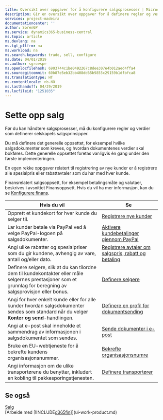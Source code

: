 ```yaml
---
title: Oversikt over oppgaver for å konfigurere salgsprosesser | Microsoft-dokumentasjon
description: Gir en oversikt over oppgaver for å definere regler og verdier som definerer salgsprinsipper og -prosesser.
services: project-madeira
documentationcenter: ''
author: SorenGP
ms.service: dynamics365-business-central
ms.topic: article
ms.devlang: na
ms.tgt_pltfrm: na
ms.workload: na
ms.search.keywords: trade, sell, configure
ms.date: 04/01/2019
ms.author: sgroespe
ms.openlocfilehash: 6903744c1be0492267c8dee307e4b012aed4ffa4
ms.sourcegitcommit: 60b87e5eb32bb408dd65b9855c29159b1dfbfca8
ms.translationtype: HT
ms.contentlocale: nb-NO
ms.lasthandoff: 04/29/2019
ms.locfileid: "1251035"
---
```

# <a name="setting-up-sales"></a>Sette opp salg
Før du kan håndtere salgsprosesser, må du konfigurere regler og verdier som definerer selskapets salgsprinsipper.

Du må definere det generelle oppsettet, for eksempel hvilke salgsdokumenter som kreves, og hvordan dokumentenes verdier skal bokføres. Dette generelle oppsettet foretas vanligvis én gang under den første implementeringen.

En egen rekke oppgaver relatert til registrering av nye kunder er å registrere alle spesialpris eller rabattavtaler som du har med hver kunde.

Finansrelatert salgsoppsett, for eksempel betalingsmåte og valutaer, beskrives i avsnittet Finansoppsett. Hvis du vil ha mer informasjon, kan du se [Konfigurere finans](finance-setup-finance.md).

| Hvis du vil | Se |
| --- | --- |
| Opprett et kundekort for hver kunde du selger til. |[Registrere nye kunder](sales-how-register-new-customers.md) |
| Lar kunder betale via PayPal ved å velge PayPal-logoen på salgsdokumenter. |[Aktivere kundebetalinger gjennom PayPal](sales-how-enable-payment-service-extensions.md) |
| Angi ulike rabatter og spesialpriser som du gir kundene, avhengig av vare, antall og/eller dato. |[Registrere avtaler om salgspris, rabatt og betaling](sales-how-record-sales-price-discount-payment-agreements.md) |
| Definere selgere, slik at du kan tilordne dem til kundekontakter eller måle selgernes prestasjoner som et grunnlag for beregning av salgsprovisjon eller bonus. |[Definere selgere](sales-how-setup-salespeople.md) |
| Angi for hver enkelt kunde eller for alle kunder hvordan salgsdokumenter sendes som standard når du velger **Konter og send**-handlingen. |[Definere en profil for dokumentsending](sales-how-setup-document-send-profiles.md) |
| Angi at e-post skal inneholde et sammendrag av informasjonen i salgsdokumentet som sendes. |[Sende dokumenter i e-post](ui-how-send-documents-email.md) |
|Bruke en EU-webtjeneste for å bekrefte kundens organisasjonsnummer.|[Bekrefte organisasjonsnumre](finance-setup-vat.md)|
|Angi informasjon om de ulike transportørene du benytter, inkludert en kobling til pakkesporingstjenesten.|[Definere transportører](sales-how-to-set-up-shipping-agents.md)|

## <a name="see-also"></a>Se også
[Salg](sales-manage-sales.md)  
[Arbeide med [!INCLUDE[d365fin](includes/d365fin_md.md)]](ui-work-product.md)
